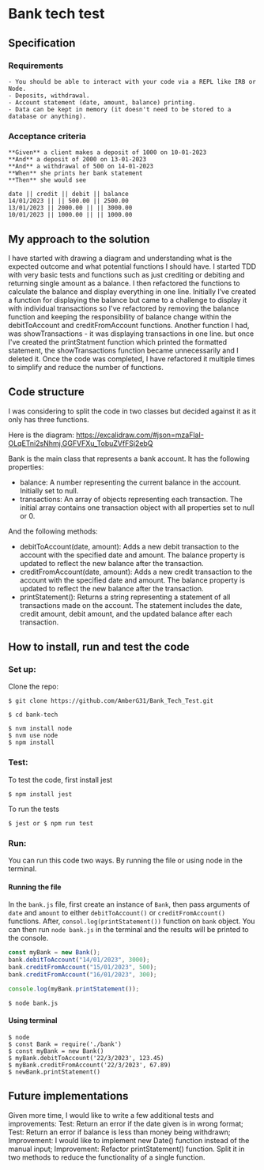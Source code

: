 # Bank tech test

## Specification

### Requirements

```
- You should be able to interact with your code via a REPL like IRB or Node.
- Deposits, withdrawal.
- Account statement (date, amount, balance) printing.
- Data can be kept in memory (it doesn't need to be stored to a database or anything).
```

### Acceptance criteria

```
**Given** a client makes a deposit of 1000 on 10-01-2023
**And** a deposit of 2000 on 13-01-2023
**And** a withdrawal of 500 on 14-01-2023
**When** she prints her bank statement
**Then** she would see

date || credit || debit || balance
14/01/2023 || || 500.00 || 2500.00
13/01/2023 || 2000.00 || || 3000.00
10/01/2023 || 1000.00 || || 1000.00
```

## My approach to the solution

I have started with drawing a diagram and understanding what is the expected outcome and what potential functions I should have. I started TDD with very basic tests and functions such as just crediting or debiting and returning single amount as a balance. I then refactored the functions to calculate the balance and display everything in one line. Initially I’ve created a function for displaying the balance but came to a challenge to display it with individual transactions so I've refactored by removing the balance function and keeping the responsibility of balance change within the debitToAccount and creditFromAccount functions. Another function I had, was showTransactions - it was displaying transactions in one line. but once I've created the printStatment function which printed the formatted statement, the showTransactions function became unnecessarily and I deleted it. Once the code was completed, I have refactored it multiple times to simplify and reduce the number of functions.

## Code structure

I was considering to split the code in two classes but decided against it as it only has three functions.

Here is the diagram:
https://excalidraw.com/#json=mzaFlaI-OLqETni2sNhmj,GGFVFXu_TobuZVfFSj2ebQ

Bank is the main class that represents a bank account. It has the following properties:

- balance: A number representing the current balance in the account. Initially set to null.
- transactions: An array of objects representing each transaction. The initial array contains one transaction object with all properties set to null or 0.

And the following methods:

- debitToAccount(date, amount): Adds a new debit transaction to the account with the specified date and amount. The balance property is updated to reflect the new balance after the transaction.
- creditFromAccount(date, amount): Adds a new credit transaction to the account with the specified date and amount. The balance property is updated to reflect the new balance after the transaction.
- printStatement(): Returns a string representing a statement of all transactions made on the account. The statement includes the date, credit amount, debit amount, and the updated balance after each transaction.

## How to install, run and test the code

### Set up:

Clone the repo:

```
$ git clone https://github.com/AmberG31/Bank_Tech_Test.git

$ cd bank-tech

$ nvm install node
$ nvm use node
$ npm install
```

### Test:

To test the code, first install jest

```
$ npm install jest
```

To run the tests

```
$ jest or $ npm run test
```

### Run:

You can run this code two ways. By running the file or using node in the terminal.

#### Running the file

In the `bank.js` file, first create an instance of `Bank`, then pass arguments of `date` and `amount` to either `debitToAccount()` or `creditFromAccount()` functions. After, `consol.log(printStatement())` function on `bank` object. You can then run `node bank.js` in the terminal and the results will be printed to the console.

```javaScript
const myBank = new Bank();
bank.debitToAccount("14/01/2023", 3000);
bank.creditFromAccount("15/01/2023", 500);
bank.creditFromAccount("16/01/2023", 300);

console.log(myBank.printStatement());
```

```
$ node bank.js
```

#### Using terminal

```
$ node
$ const Bank = require('./bank')
$ const myBank = new Bank()
$ myBank.debitToAccount('22/3/2023', 123.45)
$ myBank.creditFromAccount('22/3/2023', 67.89)
$ newBank.printStatement()
```

## Future implementations

Given more time, I would like to write a few additional tests and improvements:
Test: Return an error if the date given is in wrong format;
Test: Return an error if balance is less than money being withdrawn;
Improvement: I would like to implement new Date() function instead of the manual input;
Improvement: Refactor printStatement() function. Split it in two methods to reduce the functionality of a single function.
